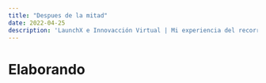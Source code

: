 ```yaml
---
title: "Despues de la mitad"
date: 2022-04-25
description: 'LaunchX e Innovacción Virtual | Mi experiencia del recorrido'
---
```



# Elaborando
